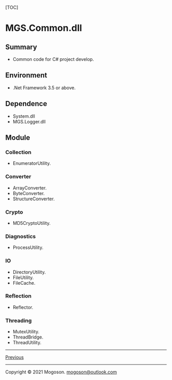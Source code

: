 [TOC]

# MGS.Common.dll

## Summary
- Common code for C# project develop.

## Environment
- .Net Framework 3.5 or above.

## Dependence
- System.dll
- MGS.Logger.dll

## Module

### Collection

- EnumeratorUtility.

### Converter

- ArrayConverter.
- ByteConverter.
- StructureConverter.

### Crypto

- MD5CryptoUtility.

### Diagnostics

- ProcessUtility.

### IO

- DirectoryUtility.
- FileUtility.
- FileCache.

### Reflection

-  Reflector.

### Threading

- MutexUtility.
- ThreadBridge.
- ThreadUtility.

------

[Previous](../../README.md)

------

Copyright © 2021 Mogoson.	mogoson@outlook.com